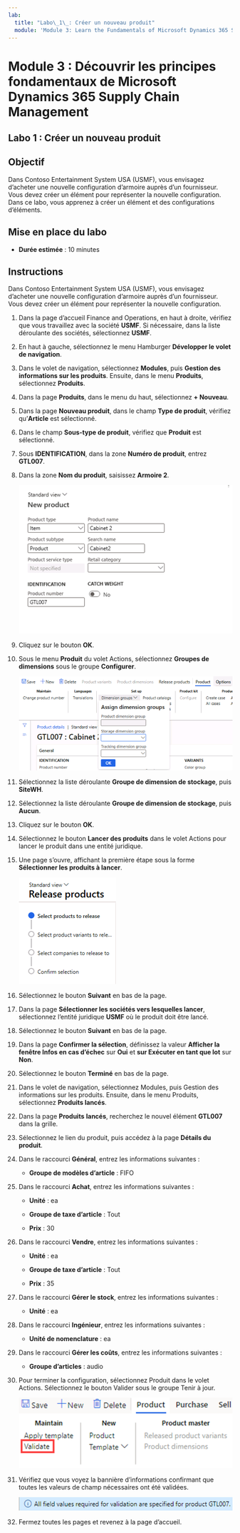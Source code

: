 ```yaml
---
lab:
  title: "Labo\_1\_: Créer un nouveau produit"
  module: 'Module 3: Learn the Fundamentals of Microsoft Dynamics 365 Supply Chain Management'
---
```


# Module 3 : Découvrir les principes fondamentaux de Microsoft Dynamics 365 Supply Chain Management

## Labo 1 : Créer un nouveau produit

## Objectif

Dans Contoso Entertainment System USA (USMF), vous envisagez d’acheter une nouvelle configuration d’armoire auprès d’un fournisseur.  Vous devez créer un élément pour représenter la nouvelle configuration.  Dans ce labo, vous apprenez à créer un élément et des configurations d’éléments.

## Mise en place du labo

   - **Durée estimée** : 10 minutes

## Instructions

Dans Contoso Entertainment System USA (USMF), vous envisagez d’acheter une nouvelle configuration d’armoire auprès d’un fournisseur.  Vous devez créer un élément pour représenter la nouvelle configuration. 

1.  Dans la page d’accueil Finance and Operations, en haut à droite, vérifiez que vous travaillez avec la société **USMF**. Si nécessaire, dans la liste déroulante des sociétés, sélectionnez **USMF**.

2.  En haut à gauche, sélectionnez le menu Hamburger **Développer le volet de navigation**.

3.  Dans le volet de navigation, sélectionnez **Modules**, puis **Gestion des informations sur les produits**. Ensuite, dans le menu **Produits**, sélectionnez **Produits**.

4.  Dans la page **Produits**, dans le menu du haut, sélectionnez **+ Nouveau**.

5.  Dans la page **Nouveau produit**, dans le champ **Type de produit**, vérifiez qu’**Article** est sélectionné.

6.  Dans le champ **Sous-type de produit**, vérifiez que **Produit** est sélectionné.

7.  Sous **IDENTIFICATION**, dans la zone **Numéro de produit**, entrez **GTL007**.

8.  Dans la zone **Nom du produit**, saisissez **Armoire 2**.

    ![Capture d’écran montrant la vue standard de la page de création du nouveau produit.](./media/03-learn-the-fundamentals-of-dynamics-365-supply-chain-management-07.png)

9.  Cliquez sur le bouton **OK**.

10. Sous le menu **Produit** du volet Actions, sélectionnez **Groupes de dimensions** sous le groupe **Configurer**.

    ![Capture d’écran montrant l’option Configurer sous le menu Produit où les détails des différents groupes de dimensions peuvent être ajoutés.](./media/03-learn-the-fundamentals-of-dynamics-365-supply-chain-management-08.png)

11. Sélectionnez la liste déroulante **Groupe de dimension de stockage**, puis **SiteWH**.

12. Sélectionnez la liste déroulante **Groupe de dimension de stockage**, puis **Aucun**.

13. Cliquez sur le bouton **OK**.

14. Sélectionnez le bouton **Lancer des produits** dans le volet Actions pour lancer le produit dans une entité juridique.

15. Une page s’ouvre, affichant la première étape sous la forme **Sélectionner les produits à lancer**.

    ![Capture d’écran montrant la vue standard de la page Lancer des produits.](./media/03-learn-the-fundamentals-of-dynamics-365-supply-chain-management-09.png)

16. Sélectionnez le bouton **Suivant** en bas de la page.

17. Dans la page **Sélectionner les sociétés vers lesquelles lancer**, sélectionnez l’entité juridique **USMF** où le produit doit être lancé.

18. Sélectionnez le bouton **Suivant** en bas de la page.

19. Dans la page **Confirmer la sélection**, définissez la valeur **Afficher la fenêtre Infos en cas d’échec** sur **Oui** et **sur Exécuter en tant que lot** sur **Non**.

20. Sélectionnez le bouton **Terminé** en bas de la page.

21. Dans le volet de navigation, sélectionnez Modules, puis Gestion des informations sur les produits. Ensuite, dans le menu Produits, sélectionnez **Produits lancés**.

22. Dans la page **Produits** **lancés**, recherchez le nouvel élément **GTL007** dans la grille. 

23. Sélectionnez le lien du produit, puis accédez à la page **Détails du produit**.

24. Dans le raccourci **Général**, entrez les informations suivantes :

    - **Groupe de modèles d’article** : FIFO

25. Dans le raccourci **Achat**, entrez les informations suivantes :

    - **Unité** : ea

    - **Groupe de taxe d’article** : Tout

    - **Prix** : 30

26. Dans le raccourci **Vendre**, entrez les informations suivantes :

    - **Unité** : ea

    - **Groupe de taxe d’article** : Tout

    - **Prix** : 35

27. Dans le raccourci **Gérer le stock**, entrez les informations suivantes :

    - **Unité** : ea

28. Dans le raccourci **Ingénieur**, entrez les informations suivantes :

    - **Unité de nomenclature** : ea

29. Dans le raccourci **Gérer les coûts**, entrez les informations suivantes :

    - **Groupe d’articles** : audio

30. Pour terminer la configuration, sélectionnez Produit dans le volet Actions. Sélectionnez le bouton Valider sous le groupe Tenir à jour.

    ![Capture d’écran montrant le groupe Tenir à jour sous le bouton Produit dans le volet Actions. Le bouton Valider du groupe Tenir à jour est sélectionné.](./media/03-learn-the-fundamentals-of-dynamics-365-supply-chain-management-10.png)

31. Vérifiez que vous voyez la bannière d’informations confirmant que toutes les valeurs de champ nécessaires ont été validées.

    ![Capture d’écran montrant la bannière d’informations qui confirme que toutes les valeurs de champ nécessaires ont été validées. ](./media/03-learn-the-fundamentals-of-dynamics-365-supply-chain-management-11.png)

32. Fermez toutes les pages et revenez à la page d’accueil.
